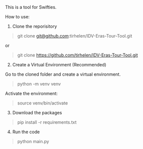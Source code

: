 This is a tool for Swifties.

How to use:


1. Clone the reporisitory
> git clone git@github.com:tirhelen/IDV-Eras-Tour-Tool.git

or
> git clone https://github.com/tirhelen/IDV-Eras-Tour-Tool.git

2. Create a Virtual Environment (Recommended)

Go to the cloned folder and create a virtual environment.

> python -m venv venv

Activate the environment:

> source venv/bin/activate

3. Download the packages

> pip install -r requirements.txt

4. Run the code

> python main.py
